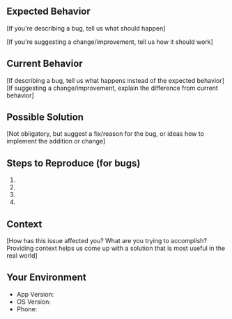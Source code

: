 ## Expected Behavior

[If you're describing a bug, tell us what should happen]

[If you're suggesting a change/improvement, tell us how it should work]

## Current Behavior
[If describing a bug, tell us what happens instead of the expected behavior]
[If suggesting a change/improvement, explain the difference from current behavior]

## Possible Solution
[Not obligatory, but suggest a fix/reason for the bug, or ideas how to implement the addition or change]

## Steps to Reproduce (for bugs)
1.
2.
3.
4.

## Context
[How has this issue affected you? What are you trying to accomplish? Providing context helps us come up with a solution that is most useful in the real world]

## Your Environment

* App Version:
* OS Version:
* Phone:
